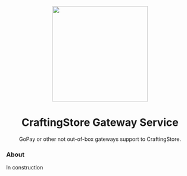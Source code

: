 <div align="center">
  <img src="https://github.com/ZorTik/craftingstore-gateway-service/assets/67344817/cde6851d-aa18-41b6-bee7-757a8a139133" width="256px">

  # CraftingStore Gateway Service
  GoPay or other not out-of-box gateways support to CraftingStore.
</div>

### About
In construction
